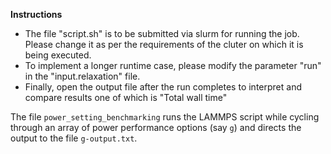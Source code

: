 **Instructions**

* The file "script.sh" is to be submitted via slurm for running the job. Please change it as per the requirements of the cluter on which it is being executed.
* To implement a longer runtime case, please modify the parameter "run" in the "input.relaxation" file.
* Finally, open the output file after the run completes to interpret and compare results one of which is "Total wall time"

The file `power_setting_benchmarking` runs the LAMMPS script while cycling through an array of power performance options (say `g`) and directs the output to the file `g-output.txt`.
